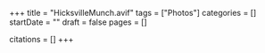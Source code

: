 +++
title = "HicksvilleMunch.avif"
tags = ["Photos"]
categories = []
startDate = ""
draft = false
pages = []

citations = []
+++
